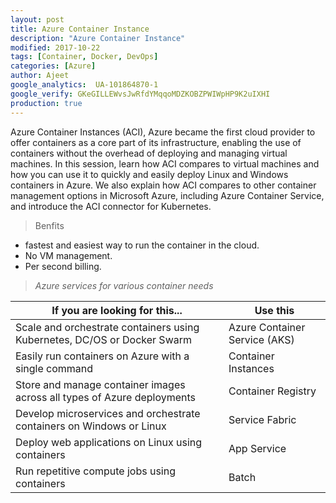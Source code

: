 ```yaml
---
layout: post
title: Azure Container Instance
description: "Azure Container Instance"
modified: 2017-10-22
tags: [Container, Docker, DevOps]
categories: [Azure]
author: Ajeet
google_analytics:  UA-101864870-1
google_verify: GKeGILLEWvsJwRfdYMqqoMDZKOBZPWIWpHP9K2uIXHI
production: true
---
```



Azure Container Instances (ACI), Azure became the first cloud provider to offer containers as a core part of its infrastructure, enabling the use of containers without the overhead of deploying and managing virtual machines. In this session, learn how ACI compares to virtual machines and how you can use it to quickly and easily deploy Linux and Windows containers in Azure. We also explain how ACI compares to other container management options in Microsoft Azure, including Azure Container Service, and introduce the ACI connector for Kubernetes.

> Benfits

* fastest and easiest way to run the container in the cloud.
* No VM management.
* Per second billing.

> *Azure services for various container needs*

|If you are looking for this...| Use this |
|--|--|
| Scale and orchestrate containers using Kubernetes, DC/OS or Docker Swarm  | Azure Container Service (AKS) | 
| Easily run containers on Azure with a single command | Container Instances  |
| Store and manage container images across all types of Azure deployments |Container Registry  |
| Develop microservices and orchestrate containers on Windows or Linux | Service Fabric  |
|Deploy web applications on Linux using containers | App Service |
| Run repetitive compute jobs using containers  | Batch |